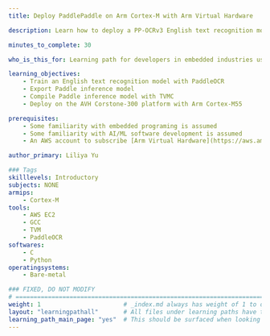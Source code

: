 ```yaml
---
title: Deploy PaddlePaddle on Arm Cortex-M with Arm Virtual Hardware

description: Learn how to deploy a PP-OCRv3 English text recognition model on Arm Cortex-M55 processor with Arm Virtual Hardware.

minutes_to_complete: 30

who_is_this_for: Learning path for developers in embedded industries using PaddlePaddle for Arm Cortex-M processor use-case.

learning_objectives: 
    - Train an English text recognition model with PaddleOCR
    - Export Paddle inference model
    - Compile Paddle inference model with TVMC
    - Deploy on the AVH Corstone-300 platform with Arm Cortex-M55

prerequisites:
    - Some familiarity with embedded programing is assumed
    - Some familiarity with AI/ML software development is assumed
    - An AWS account to subscribe [Arm Virtual Hardware](https://aws.amazon.com/marketplace/pp/prodview-urbpq7yo5va7g) Amazon Machine Image(AMI). Refer to [this guide](https://aws.amazon.com/premiumsupport/knowledge-center/create-and-activate-aws-account/) to create an AWS account.

author_primary: Liliya Yu

### Tags
skilllevels: Introductory
subjects: NONE
armips:
    - Cortex-M
tools:
    - AWS EC2
    - GCC
    - TVM
    - PaddleOCR
softwares:
    - C
    - Python
operatingsystems:
    - Bare-metal

### FIXED, DO NOT MODIFY
# ================================================================================
weight: 1                       # _index.md always has weight of 1 to order correctly
layout: "learningpathall"       # All files under learning paths have this same wrapper
learning_path_main_page: "yes"  # This should be surfaced when looking for related content. Only set for _index.md of learning path content.
---
```

